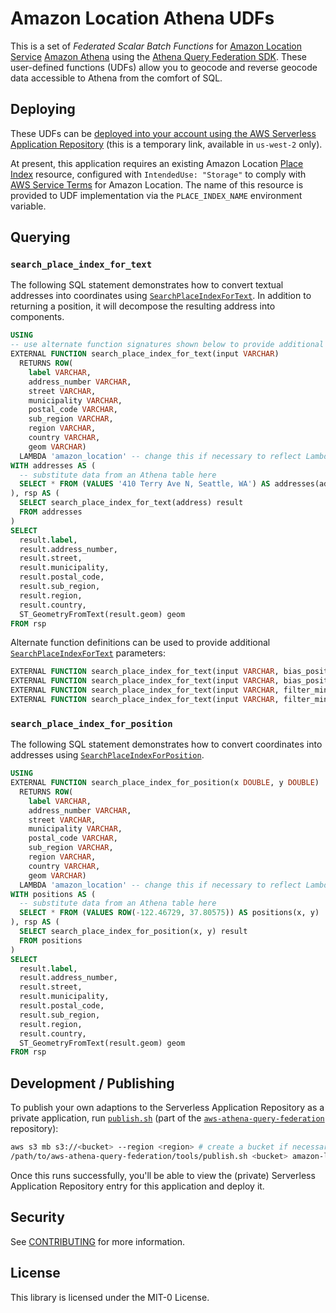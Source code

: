 # Amazon Location Athena UDFs

This is a set of _Federated Scalar Batch Functions_ for [Amazon Location Service](https://aws.amazon.com/location/) [Amazon Athena](https://aws.amazon.com/athena/) using the [Athena Query Federation SDK](https://github.com/awslabs/aws-athena-query-federation). These user-defined functions (UDFs) allow you to geocode and reverse geocode data accessible to Athena from the comfort of SQL.

## Deploying

These UDFs can be [deployed into your account using the AWS Serverless Application Repository](https://serverlessrepo.aws.amazon.com/applications/arn:aws:serverlessrepo:us-west-2:104110588769:applications~AmazonLocationUDFs) (this is a temporary link, available in `us-west-2` only).

At present, this application requires an existing Amazon Location [Place Index](https://docs.aws.amazon.com/location-places/latest/APIReference/API_CreatePlaceIndex.html) resource, configured with `IntendedUse: "Storage"` to comply with [AWS Service Terms](https://aws.amazon.com/service-terms/) for Amazon Location. The name of this resource is provided to UDF implementation via the `PLACE_INDEX_NAME` environment variable.

## Querying

### `search_place_index_for_text`

The following SQL statement demonstrates how to convert textual addresses into coordinates using [`SearchPlaceIndexForText`](https://docs.aws.amazon.com/location-places/latest/APIReference/API_SearchPlaceIndexForText.html). In addition to returning a position, it will decompose the resulting address into components.

```sql
USING
-- use alternate function signatures shown below to provide additional parameters
EXTERNAL FUNCTION search_place_index_for_text(input VARCHAR)
  RETURNS ROW(
    label VARCHAR,
    address_number VARCHAR,
    street VARCHAR,
    municipality VARCHAR,
    postal_code VARCHAR,
    sub_region VARCHAR,
    region VARCHAR,
    country VARCHAR,
    geom VARCHAR)
  LAMBDA 'amazon_location' -- change this if necessary to reflect LambdaFunctionName
WITH addresses AS (
  -- substitute data from an Athena table here
  SELECT * FROM (VALUES '410 Terry Ave N, Seattle, WA') AS addresses(address)
), rsp AS (
  SELECT search_place_index_for_text(address) result
  FROM addresses
)
SELECT
  result.label,
  result.address_number,
  result.street,
  result.municipality,
  result.postal_code,
  result.sub_region,
  result.region,
  result.country,
  ST_GeometryFromText(result.geom) geom
FROM rsp
```

Alternate function definitions can be used to provide additional [`SearchPlaceIndexForText`](https://docs.aws.amazon.com/location-places/latest/APIReference/API_SearchPlaceIndexForText.html) parameters:

```sql
EXTERNAL FUNCTION search_place_index_for_text(input VARCHAR, bias_position_x DOUBLE, bias_position_y DOUBLE)
EXTERNAL FUNCTION search_place_index_for_text(input VARCHAR, bias_position_x DOUBLE, bias_position_y DOUBLE, countries ARRAY(VARCHAR))
EXTERNAL FUNCTION search_place_index_for_text(input VARCHAR, filter_min_x DOUBLE, filter_min_y DOUBLE, filter_max_x DOUBLE, filter_max_y DOUBLE)
EXTERNAL FUNCTION search_place_index_for_text(input VARCHAR, filter_min_x DOUBLE, filter_min_y DOUBLE, filter_max_x DOUBLE, filter_max_y DOUBLE, countries ARRAY(VARCHAR))
```

### `search_place_index_for_position`

The following SQL statement demonstrates how to convert coordinates into addresses using [`SearchPlaceIndexForPosition`](https://docs.aws.amazon.com/location-places/latest/APIReference/API_SearchPlaceIndexForText.html).

```sql
USING
EXTERNAL FUNCTION search_place_index_for_position(x DOUBLE, y DOUBLE)
  RETURNS ROW(
    label VARCHAR,
    address_number VARCHAR,
    street VARCHAR,
    municipality VARCHAR,
    postal_code VARCHAR,
    sub_region VARCHAR,
    region VARCHAR,
    country VARCHAR,
    geom VARCHAR)
  LAMBDA 'amazon_location' -- change this if necessary to reflect LambdaFunctionName
WITH positions AS (
  -- substitute data from an Athena table here
  SELECT * FROM (VALUES ROW(-122.46729, 37.80575)) AS positions(x, y)
), rsp AS (
  SELECT search_place_index_for_position(x, y) result
  FROM positions
)
SELECT
  result.label,
  result.address_number,
  result.street,
  result.municipality,
  result.postal_code,
  result.sub_region,
  result.region,
  result.country,
  ST_GeometryFromText(result.geom) geom
FROM rsp
```

## Development / Publishing

To publish your own adaptions to the Serverless Application Repository as a private application, run [`publish.sh`](https://github.com/awslabs/aws-athena-query-federation/blob/master/tools/publish.sh) (part of the [`aws-athena-query-federation`](https://github.com/awslabs/aws-athena-query-federation) repository):

```bash
aws s3 mb s3://<bucket> --region <region> # create a bucket if necessary
/path/to/aws-athena-query-federation/tools/publish.sh <bucket> amazon-location-udfs <region>
```

Once this runs successfully, you'll be able to view the (private) Serverless Application Repository entry for this application and deploy it.

## Security

See [CONTRIBUTING](../CONTRIBUTING.md#security-issue-notifications) for more information.

## License

This library is licensed under the MIT-0 License.
